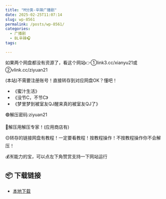 ```yaml
---
title: "M分类-辛辣广播剧"
date: 2025-02-25T11:07:14
slug: wp-8561
permalink: /posts/wp-8561/
categories:
  - 广播剧
  - BL辛辣🎧
tags:

---
```


如果两个网盘都没有资源了，看这个网站👉①link3.cc/xianyu21或②vlink.cc/ziyuan21

(本站)不需要注册账号！直接转存到对应网盘OK？懂吧！

*   《蜜汁生活》
*   《没节C，不节C》
*   《梦里梦到被室友QJ醒来真的被室友QJ了》

🟢解压密码:ziyuan21

🔵解压用解压专家！(应用商店有)

🟡转存的链接网盘有教程！一定要看教程！按教程操作！不按教程操作你不会解压！

💰🈶能力的宝，可以点左下角赞赏支持一下网站运行

## 📦 下载链接
- [本地下载](https://blziyuan21.com/pay-download/8561?key=d362de72c2&down_id=0)

